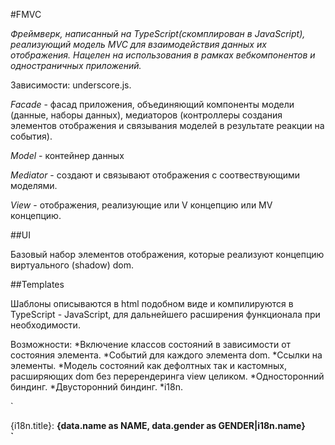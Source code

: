 #FMVC


*Фреймверк, написанный на TypeScript(скомплирован в JavaScript), реализующий модель MVC для взаимодействия данных их отображения.
Нацелен на использования в рамках вебкомпонентов и одностраничных приложений.*

Зависимости: underscore.js.

*Facade* - фасад приложения, объединяющий компоненты модели (данные, наборы данных), медиаторов (контроллеры создания элементов отображения и связывания моделей в результате реакции на события).

*Model* - контейнер данных

*Mediator* - создают и связывают отображения с соотвествующими моделями.

*View* - отображения, реализующие или V концепцию или MV концепцию.

##UI

Базовый набор элементов отображения, которые реализуют концепцию виртуального (shadow) dom.

##Templates

Шаблоны описываются в html подобном виде и компилируются в TypeScript - JavaScript, для дальнейшего расширения функционала при необходимости.

Возможности:
*Включение классов состояний в зависимости от состояния элемента.
*Событий для каждого элемента dom.
*Ссылки на элементы.
*Модель состояний как дефолтных так и кастомных, расширяющих dom без перерендеринга view целиком.
*Односторонний биндинг.
*Двусторонний биндинг.
*i18n.

`
<div class='baseStyle baseStyle-{selected} baseStyle-{disabled}' onAction='actionEventNameHere'>{i18n.title}: <b link='name'>{data.name as NAME, data.gender as GENDER|i18n.name}<b></div>
`


